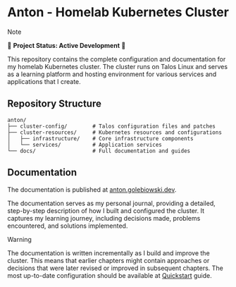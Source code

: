 # Anton - Homelab Kubernetes Cluster

> [!NOTE]
> 🚧 **Project Status: Active Development** 🚧
>

This repository contains the complete configuration and documentation for my homelab Kubernetes cluster. The cluster runs on Talos Linux and serves as a learning platform and hosting environment for various services and applications that I create.

## Repository Structure

```
anton/
├── cluster-config/        # Talos configuration files and patches
├── cluster-resources/     # Kubernetes resources and configurations
│   ├── infrastructure/    # Core infrastructure components
│   └── services/          # Application services
└── docs/                  # Full documentation and guides
```

## Documentation

The documentation is published at [anton.golebiowski.dev](https://anton.golebiowski.dev).

The documentation serves as my personal journal, providing a detailed, step-by-step description of how I built and configured the cluster. It captures my learning journey, including decisions made, problems encountered, and solutions implemented. 

> [!WARNING]
> The documentation is written incrementally as I build and improve the cluster. This means that earlier chapters might contain approaches or decisions that were later revised or improved in subsequent chapters. The most up-to-date configuration should be available at [Quickstart](https://anton.golebiowski.dev/99_quickstart) guide.
 